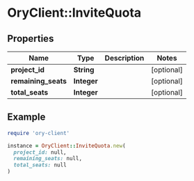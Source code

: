 # OryClient::InviteQuota

## Properties

| Name | Type | Description | Notes |
| ---- | ---- | ----------- | ----- |
| **project_id** | **String** |  | [optional] |
| **remaining_seats** | **Integer** |  | [optional] |
| **total_seats** | **Integer** |  | [optional] |

## Example

```ruby
require 'ory-client'

instance = OryClient::InviteQuota.new(
  project_id: null,
  remaining_seats: null,
  total_seats: null
)
```

